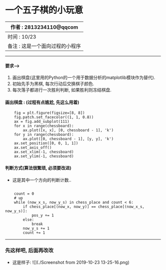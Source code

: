 # 一个五子棋的小玩意

| 作者 : 2813234110@qqcom |
| --- |
| 时间 : 10/23 |
| 备注 : 这是一个面向过程的小程序 |

---

#### 要求-->

1. 画出棋盘(这里用的Python的一个用于数据分析的matplotlib模块作为替代).
2. 初始先手为黑棋, 每次行动后交换棋子颜色.
3. 每次落子都进行一次胜利判断, 如果胜利则冻结棋盘.

#### 画出棋盘 : (过程有点尴尬, 先这么用着)
    
```
    fig = plt.figure(figsize=[8, 8])
    fig.patch.set_facecolor((1, 1, 0.8))
    ax = fig.add_subplot(111)
    for x in range(chessboard):
        ax.plot([x, x], [0, chessboard - 1], 'k')
    for y in range(chessboard):
        ax.plot([0, chessboard - 1], [y, y], 'k')
    ax.set_position([0, 0, 1, 1])
    ax.set_axis_off()
    ax.set_xlim(-1, chessboard)
    ax.set_ylim(-1, chessboard)
```

#### 判断方式(算法很繁琐, 必须要改进)

* 这是其中一个方向的判断计数..

```

    count = 0
    # up
    while (now_x_s, now_y_s) in chess_place and count < 6:
        if chess_place[(now_x, now_y)] == chess_place[(now_x_s, now_y_s)]:
            pos_y += 1
        else:
            break
        now_y_s += 1
        count += 1

```

---
### 先这样吧, 后面再改改
* 这是样子:
![](./Screenshot from 2019-10-23 13-25-16.png)
